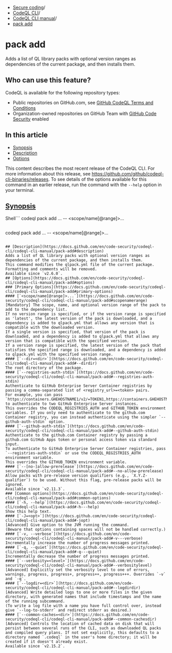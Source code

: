   * [Secure coding](https://docs.github.com/en/code-security "Secure coding")/
  * [CodeQL CLI](https://docs.github.com/en/code-security/codeql-cli "CodeQL CLI")/
  * [CodeQL CLI manual](https://docs.github.com/en/code-security/codeql-cli/codeql-cli-manual "CodeQL CLI manual")/
  * [pack add](https://docs.github.com/en/code-security/codeql-cli/codeql-cli-manual/pack-add "pack add")


# pack add
Adds a list of QL library packs with optional version ranges as dependencies of the current package, and then installs them.
## Who can use this feature?
CodeQL is available for the following repository types:
  * Public repositories on GitHub.com, see [GitHub CodeQL Terms and Conditions](https://github.com/github/codeql-cli-binaries/blob/main/LICENSE.md)
  * Organization-owned repositories on GitHub Team with [GitHub Code Security](https://docs.github.com/en/get-started/learning-about-github/about-github-advanced-security) enabled


## In this article
  * [Synopsis](https://docs.github.com/en/code-security/codeql-cli/codeql-cli-manual/pack-add#synopsis)
  * [Description](https://docs.github.com/en/code-security/codeql-cli/codeql-cli-manual/pack-add#description)
  * [Options](https://docs.github.com/en/code-security/codeql-cli/codeql-cli-manual/pack-add#options)


This content describes the most recent release of the CodeQL CLI. For more information about this release, see <https://github.com/github/codeql-cli-binaries/releases>.
To see details of the options available for this command in an earlier release, run the command with the `--help` option in your terminal.
## [Synopsis](https://docs.github.com/en/code-security/codeql-cli/codeql-cli-manual/pack-add#synopsis)
Shell```
codeql pack add <options>... -- <scope/name[@range]>...

```
```
codeql pack add <options>... -- <scope/name[@range]>...

```

## [Description](https://docs.github.com/en/code-security/codeql-cli/codeql-cli-manual/pack-add#description)
Adds a list of QL library packs with optional version ranges as dependencies of the current package, and then installs them.
This command modifies the qlpack.yml file of the current package. Formatting and comments will be removed.
Available since `v2.6.0`.
## [Options](https://docs.github.com/en/code-security/codeql-cli/codeql-cli-manual/pack-add#options)
### [Primary Options](https://docs.github.com/en/code-security/codeql-cli/codeql-cli-manual/pack-add#primary-options)
#### [`<scope/name[@range]>...`](https://docs.github.com/en/code-security/codeql-cli/codeql-cli-manual/pack-add#scopenamerange)
[Mandatory] The scope, name, and optional version range of the pack to add to the dependency list.
If no version range is specified, or if the version range is specified as 'latest', the latest version of the pack is downloaded, and a dependency is added to qlpack.yml that allows any version that is compatible with the downloaded version.
If a single version is specified, that version of the pack is downloaded, and a dependency is added to qlpack.yml that allows any version that is compatible with the specified version.
If a version range is specified, the latest version of the pack that satisfies the specified range is downloaded, and a dependency is added to qlpack.yml with the specified version range.
#### [`--dir=<dir>`](https://docs.github.com/en/code-security/codeql-cli/codeql-cli-manual/pack-add#--dirdir)
The root directory of the package.
#### [`--registries-auth-stdin`](https://docs.github.com/en/code-security/codeql-cli/codeql-cli-manual/pack-add#--registries-auth-stdin)
Authenticate to GitHub Enterprise Server Container registries by passing a comma-separated list of <registry_url>=<token> pairs.
For example, you can pass `https://containers.GHEHOSTNAME1/v2/=TOKEN1,https://containers.GHEHOSTNAME2/v2/=TOKEN2` to authenticate to two GitHub Enterprise Server instances.
This overrides the CODEQL_REGISTRIES_AUTH and GITHUB_TOKEN environment variables. If you only need to authenticate to the github.com Container registry, you can instead authenticate using the simpler `--github-auth-stdin` option.
#### [`--github-auth-stdin`](https://docs.github.com/en/code-security/codeql-cli/codeql-cli-manual/pack-add#--github-auth-stdin)
Authenticate to the github.com Container registry by passing a github.com GitHub Apps token or personal access token via standard input.
To authenticate to GitHub Enterprise Server Container registries, pass `--registries-auth-stdin` or use the CODEQL_REGISTRIES_AUTH environment variable.
This overrides the GITHUB_TOKEN environment variable.
#### [`--[no-]allow-prerelease`](https://docs.github.com/en/code-security/codeql-cli/codeql-cli-manual/pack-add#--no-allow-prerelease)
Allow packs with pre-release version qualifiers (e.g., `X.Y.Z-qualifier`) to be used. Without this flag, pre-release packs will be ignored.
Available since `v2.11.3`.
### [Common options](https://docs.github.com/en/code-security/codeql-cli/codeql-cli-manual/pack-add#common-options)
#### [`-h, --help`](https://docs.github.com/en/code-security/codeql-cli/codeql-cli-manual/pack-add#-h---help)
Show this help text.
#### [`-J=<opt>`](https://docs.github.com/en/code-security/codeql-cli/codeql-cli-manual/pack-add#-jopt)
[Advanced] Give option to the JVM running the command.
(Beware that options containing spaces will not be handled correctly.)
#### [`-v, --verbose`](https://docs.github.com/en/code-security/codeql-cli/codeql-cli-manual/pack-add#-v---verbose)
Incrementally increase the number of progress messages printed.
#### [`-q, --quiet`](https://docs.github.com/en/code-security/codeql-cli/codeql-cli-manual/pack-add#-q---quiet)
Incrementally decrease the number of progress messages printed.
#### [`--verbosity=<level>`](https://docs.github.com/en/code-security/codeql-cli/codeql-cli-manual/pack-add#--verbositylevel)
[Advanced] Explicitly set the verbosity level to one of errors, warnings, progress, progress+, progress++, progress+++. Overrides `-v` and `-q`.
#### [`--logdir=<dir>`](https://docs.github.com/en/code-security/codeql-cli/codeql-cli-manual/pack-add#--logdirdir)
[Advanced] Write detailed logs to one or more files in the given directory, with generated names that include timestamps and the name of the running subcommand.
(To write a log file with a name you have full control over, instead give `--log-to-stderr` and redirect stderr as desired.)
#### [`--common-caches=<dir>`](https://docs.github.com/en/code-security/codeql-cli/codeql-cli-manual/pack-add#--common-cachesdir)
[Advanced] Controls the location of cached data on disk that will persist between several runs of the CLI, such as downloaded QL packs and compiled query plans. If not set explicitly, this defaults to a directory named `.codeql` in the user's home directory; it will be created if it doesn't already exist.
Available since `v2.15.2`.
